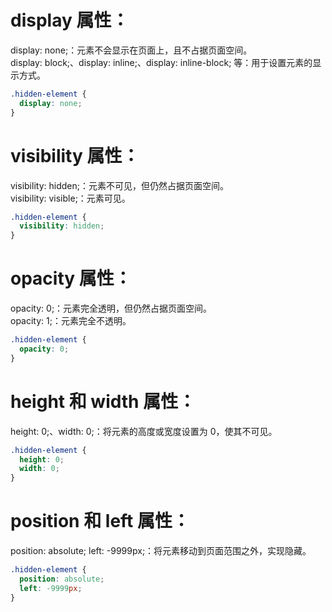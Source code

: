 # display 属性：
display: none;：元素不会显示在页面上，且不占据页面空间。  
display: block;、display: inline;、display: inline-block; 等：用于设置元素的显示方式。  
```css
.hidden-element {
  display: none;
}
```
# visibility 属性：
visibility: hidden;：元素不可见，但仍然占据页面空间。  
visibility: visible;：元素可见。  
```css
.hidden-element {
  visibility: hidden;
}
```

# opacity 属性：
opacity: 0;：元素完全透明，但仍然占据页面空间。    
opacity: 1;：元素完全不透明。  
```css
.hidden-element {
  opacity: 0;
}
```

# height 和 width 属性：
height: 0;、width: 0;：将元素的高度或宽度设置为 0，使其不可见。
```css
.hidden-element {
  height: 0;
  width: 0;
}
```
# position 和 left 属性：

position: absolute; left: -9999px;：将元素移动到页面范围之外，实现隐藏。
```css
.hidden-element {
  position: absolute;
  left: -9999px;
}
```